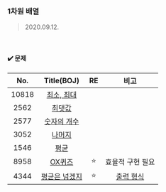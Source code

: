 ### 1차원 배열

>2020.09.12.

<br>

#### :heavy_check_mark: 문제

|  No.  |                      Title(BOJ)                       |   RE   |                      비고                      |
| :---: | :---------------------------------------------------: | :----: | :--------------------------------------------: |
| 10818 |  [최소, 최대](https://www.acmicpc.net/problem/10818)  |        |                                                |
| 2562  |    [최댓값](https://www.acmicpc.net/problem/2562)     |        |                                                |
| 2577  |  [숫자의 개수](https://www.acmicpc.net/problem/2577)  |        |                                                |
| 3052  |    [나머지](https://www.acmicpc.net/problem/3052)     |        |                                                |
| 1546  |     [평균](https://www.acmicpc.net/problem/1546)      |        |                                                |
| 8958  |    [OX퀴즈](https://www.acmicpc.net/problem/8958)     | :star: |                효율적 구현 필요                |
| 4344  | [평균은 넘겠지](https://www.acmicpc.net/problem/4344) | :star: | [출력 형식](https://andamiro25.tistory.com/16) |
